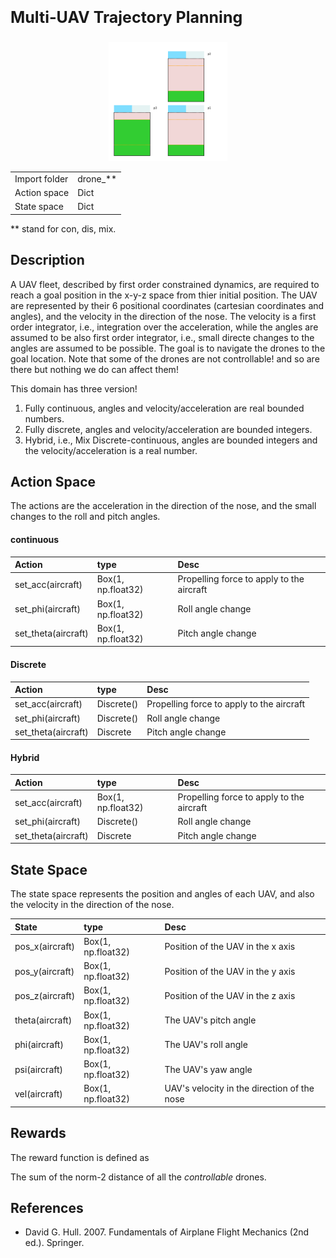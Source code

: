 
<p style="font-size:25px;text-align:left"><b>Multi-UAV Trajectory Planning</b></p>

<div style="width:100%;text-align:center;">
  <a href="images/Rpowergen_static.png">
    <img src="images/powergen_static.png" height="190" width="190" />
  </a>
</div>

|       |      |
|:------------------|:------------|
| Import folder     | drone_**      |
| Action space      | Dict        |
| State space       | Dict        |

** stand for con, dis, mix.


## Description

A UAV fleet, described by first order constrained dynamics, are required to reach a goal position in the x-y-z space from thier initial position.
The UAV are represented by their 6 positional coordinates (cartesian coordinates and angles), and the velocity in the direction of the nose. The velocity is a first order integrator, i.e., integration over the acceleration, while the angles are assumed to be also first order integrator, i.e., small directe changes to the angles are assumed to be possible. The goal is to navigate the drones to the goal location. Note that some of the drones are not controllable! and so are there but nothing we do can affect them!

This domain has three version! 
1. Fully continuous, angles and velocity/acceleration are real bounded numbers.
2. Fully discrete, angles and velocity/acceleration are bounded integers.
3. Hybrid, i.e., Mix Discrete-continuous, angles are bounded integers and the velocity/acceleration is a real number.

## Action Space

The actions are the acceleration in the direction of the nose, and the small changes to the roll and pitch angles.

#### continuous

| Action               | type             |  Desc                          |
|:---------------------|:-----------------|:-------------------------------|
| set_acc(aircraft)    | Box(1, np.float32)  |  Propelling force to apply to the aircraft |
| set_phi(aircraft)    | Box(1, np.float32)  |  Roll angle change  |
| set_theta(aircraft)  | Box(1, np.float32)  |  Pitch angle change  |

#### Discrete 

| Action               | type             |  Desc                          |
|:---------------------|:-----------------|:-------------------------------|
| set_acc(aircraft)    | Discrete()  |  Propelling force to apply to the aircraft |
| set_phi(aircraft)    | Discrete()  |  Roll angle change  |
| set_theta(aircraft)  | Discrete  |  Pitch angle change  |

#### Hybrid

| Action               | type             |  Desc                          |
|:---------------------|:-----------------|:-------------------------------|
| set_acc(aircraft)    | Box(1, np.float32)  |  Propelling force to apply to the aircraft |
| set_phi(aircraft)    | Discrete()  |  Roll angle change  |
| set_theta(aircraft)  | Discrete  |  Pitch angle change  |


## State Space

The state space represents the position and angles of each UAV, and also the velocity in the direction of the nose.

| State                      | type              |  Desc                                   |
|:---------------------------|:------------------|:----------------------------------------|
| pos_x(aircraft)             |  Box(1, np.float32)  | Position of the UAV in the x axis |
| pos_y(aircraft)             |  Box(1, np.float32)  | Position of the UAV in the y axis |
| pos_z(aircraft)             |  Box(1, np.float32)  | Position of the UAV in the z axis |
| theta(aircraft)             |  Box(1, np.float32)  | The UAV's pitch angle |
| phi(aircraft)               |  Box(1, np.float32)  | The UAV's roll angle |
| psi(aircraft)               |  Box(1, np.float32)  | The UAV's yaw angle |
| vel(aircraft)               |  Box(1, np.float32)  | UAV's velocity in the direction of the nose |


## Rewards

The reward function is defined as 

The sum of the norm-2 distance of all the *controllable* drones.

## References

- David G. Hull. 2007. Fundamentals of Airplane Flight Mechanics (2nd ed.).
Springer.



